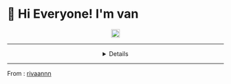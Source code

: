 
<h1>👋 Hi Everyone! I'm van</h1>

<div align="center">
  <img src="https://github.com/rivaannn/rivaannn/assets/93449889/8bec7147-df61-44fb-b0e8-3c12f5a4507b" alt="Rivan" width="20">
</div>


----
  
<details align="center">

<h1>Find More : </h1>
  
[![Mail](https://img.shields.io/badge/-Mail-black?style=for-the-badge&logo=gmail)](mailto:mrivans2002@gmail.com)
[![Linkedin](https://img.shields.io/badge/-LinkedIn-black?style=for-the-badge&logo=Linkedin)](https://www.linkedin.com/in/muhamad-rivan-sahronie-082283246/)
[![Instagram](https://img.shields.io/badge/-Instagram-black?style=for-the-badge&logo=Instagram)](https://www.instagram.com/rivaann_/)

</details>

----
From :  [rivaannn](https://github.com/rivaannn)

 
